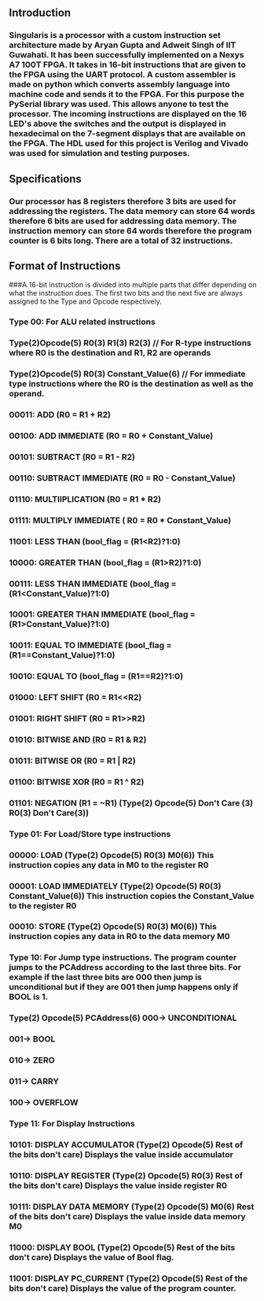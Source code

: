 ## Introduction
### Singularis is a processor with a custom instruction set architecture made by Aryan Gupta and Adweit Singh of IIT Guwahati. It has been successfully implemented on a Nexys A7 100T FPGA. It takes in 16-bit instructions that are given to the FPGA using the UART protocol. A custom assembler is made on python which converts assembly language into machine code and sends it to the FPGA. For this purpose the PySerial library was used. This allows anyone to test the processor. The incoming instructions are displayed on the 16 LED's above the switches and the output is displayed in hexadecimal on the 7-segment displays that are available on the FPGA. The HDL used for this project is Verilog and Vivado was used for simulation and testing purposes.

## Specifications
### Our processor has 8 registers therefore 3 bits are used for addressing the registers. The data memory can store 64 words therefore 6 bits are used for addressing data memory. The instruction memory can store 64 words therefore the program counter is 6 bits long. There are a total of 32 instructions.

## Format of Instructions
###A 16-bit instruction is divided into multiple parts that differ depending on what the instruction does. The first two bits and the next five are always assigned to the Type and Opcode respectively.

### Type 00: For ALU related instructions
### Type(2)Opcode(5) R0(3) R1(3) R2(3) // For R-type instructions where R0 is the destination and R1, R2 are operands
### Type(2)Opcode(5) R0(3) Constant_Value(6) // For immediate type instructions where the R0 is the destination as well as the operand.

### 00011: ADD (R0 = R1 + R2)
### 00100: ADD IMMEDIATE (R0 = R0 + Constant_Value)
### 00101: SUBTRACT (R0 = R1 - R2)
### 00110: SUBTRACT IMMEDIATE (R0 = R0 - Constant_Value)
### 01110: MULTIIPLICATION (R0 = R1 * R2)
### 01111: MULTIPLY IMMEDIATE ( R0 = R0 * Constant_Value)
### 11001: LESS THAN (bool_flag = (R1<R2)?1:0)
### 10000: GREATER THAN (bool_flag = (R1>R2)?1:0)
### 00111: LESS THAN IMMEDIATE (bool_flag = (R1<Constant_Value)?1:0)
### 10001: GREATER THAN IMMEDIATE (bool_flag = (R1>Constant_Value)?1:0)
### 10011: EQUAL TO IMMEDIATE (bool_flag = (R1==Constant_Value)?1:0)
### 10010: EQUAL TO (bool_flag = (R1==R2)?1:0)
### 01000: LEFT SHIFT (R0 = R1<<R2)
### 01001: RIGHT SHIFT (R0 = R1>>R2)
### 01010: BITWISE AND (R0 = R1 & R2)
### 01011: BITWISE OR (R0 = R1 | R2)
### 01100: BITWISE XOR (R0 = R1 ^ R2)
### 01101: NEGATION (R1 = ~R1) (Type(2) Opcode(5) Don't Care (3) R0(3) Don't Care(3))


### Type 01: For Load/Store type instructions
### 00000: LOAD (Type(2) Opcode(5) R0(3) M0(6)) This instruction copies any data in M0 to the register R0
### 00001: LOAD IMMEDIATELY (Type(2) Opcode(5) R0(3) Constant_Value(6)) This instruction copies the Constant_Value to the register R0
### 00010: STORE (Type(2) Opcode(5) R0(3) M0(6)) This instruction copies any data in R0 to the data memory M0


### Type 10: For Jump type instructions. The program counter jumps to the PCAddress according to the last three bits. For example if the last three bits are 000 then jump is unconditional but if they are 001 then jump happens only if BOOL is 1.
### Type(2) Opcode(5) PCAddress(6) 000-> UNCONDITIONAL
### 			       001-> BOOL
###                                010-> ZERO
###                                011-> CARRY
###                                100-> OVERFLOW


### Type 11: For Display Instructions
### 10101: DISPLAY ACCUMULATOR (Type(2) Opcode(5) Rest of the bits don't care) Displays the value inside accumulator
### 10110: DISPLAY REGISTER (Type(2) Opcode(5) R0(3) Rest of the bits don't care) Displays the value inside register R0
### 10111: DISPLAY DATA MEMORY (Type(2) Opcode(5) M0(6) Rest of the bits don't care) Displays the value inside data memory M0
### 11000: DISPLAY BOOL (Type(2) Opcode(5) Rest of the bits don't care) Displays the value of Bool flag.
### 11001: DISPLAY PC_CURRENT (Type(2) Opcode(5) Rest of the bits don't care) Displays the value of the program counter.
